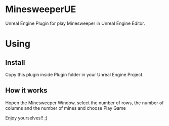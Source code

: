# MinesweeperUE

Unreal Engine Plugin for play Minesweeper in Unreal Engine Editor.

# Using

## Install

Copy this plugin inside Plugin folder in your Unreal Engine Project.

## How it works

Hopen the Minesweeper Window, select the number of rows, the number of columns and the number of mines and choose Play Game

Enjoy yourselves!! ;)
